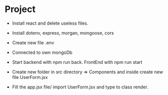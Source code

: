 # Project

- Install react and delete useless files.

- Install dotenv, express, morgan, mongoose, cors

* Create new file .env

* Connected to own mongoDb

* Start backend with npm run back. FrontEnd with npm run start

* Create new folder in src directory => Components and inside create new file UserForm.jsx

* Fill the app.jsx file/ import UserForm.jsx and type to class render.
